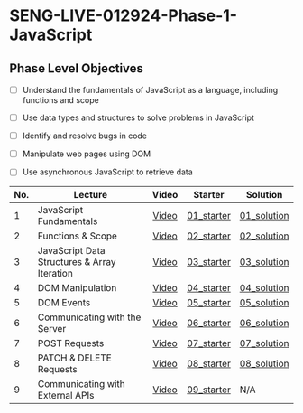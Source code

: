 # SENG-LIVE-012924-Phase-1-JavaScript
## Phase Level Objectives
- [ ] Understand the fundamentals of JavaScript as a language, including functions and scope
- [ ] Use data types and structures to solve problems in JavaScript
- [ ] Identify and resolve bugs in code
- [ ] Manipulate web pages using DOM
- [ ] Use asynchronous JavaScript to retrieve data


|No. | Lecture                          | Video 	| Starter 	| Solution 	|
|----|------------------------------	|:-----:	|--------	|---------	|
|1 | JavaScript Fundamentals            |[Video](https://www.youtube.com/watch?v=W8etuwYQi9Q)|[01_starter](https://github.com/RikkuX491/EAST-SE-012924-Phase-1/tree/01_starter)|[01_solution](https://github.com/RikkuX491/EAST-SE-012924-Phase-1/tree/01_solution)|
|2 | Functions & Scope                	|[Video](https://www.youtube.com/watch?v=SkZfPZTiYvA)|[02_starter](https://github.com/RikkuX491/EAST-SE-012924-Phase-1/tree/02_starter)|[02_solution](https://github.com/RikkuX491/EAST-SE-012924-Phase-1/tree/02_solution)|
|3 | JavaScript Data Structures & Array Iteration                 	|[Video](https://www.youtube.com/watch?v=EYFGyAlAJt0)|[03_starter](https://github.com/RikkuX491/EAST-SE-012924-Phase-1/tree/03_starter)|[03_solution](https://github.com/RikkuX491/EAST-SE-012924-Phase-1/tree/03_solution)|
|4 | DOM Manipulation                 	|[Video](https://www.youtube.com/watch?v=tEE5hoBf9Lc)|[04_starter](https://github.com/RikkuX491/EAST-SE-012924-Phase-1/tree/04_starter)|[04_solution](https://github.com/RikkuX491/EAST-SE-012924-Phase-1/tree/04_solution)|
|5 | DOM Events                       	|[Video](https://www.youtube.com/watch?v=jfj5qnmTe9E)|[05_starter](https://github.com/RikkuX491/EAST-SE-012924-Phase-1/tree/05_starter)|[05_solution](https://github.com/RikkuX491/EAST-SE-012924-Phase-1/tree/05_solution)|
|6 | Communicating with the Server    	|[Video](https://www.youtube.com/watch?v=cOxY61VznD0)|[06_starter](https://github.com/RikkuX491/EAST-SE-012924-Phase-1/tree/06_starter)|[06_solution](https://github.com/RikkuX491/EAST-SE-012924-Phase-1/tree/06_solution)|
|7 | POST Requests                    	|[Video](https://www.youtube.com/watch?v=voHNL-3sjos)|[07_starter](https://github.com/RikkuX491/EAST-SE-012924-Phase-1/tree/07_starter)|[07_solution](https://github.com/RikkuX491/EAST-SE-012924-Phase-1/tree/07_solution)|
|8 | PATCH & DELETE Requests          	|[Video](https://www.youtube.com/watch?v=VZI99YyKdK8)|[08_starter](https://github.com/RikkuX491/EAST-SE-012924-Phase-1/tree/08_starter)|[08_solution](https://github.com/RikkuX491/EAST-SE-012924-Phase-1/tree/08_solution)|
|9 | Communicating with External APIs 	|[Video](https://www.youtube.com/watch?v=5BuaZjcVl7g)|[09_starter](https://github.com/RikkuX491/EAST-SE-012924-Phase-1/tree/09_starter)|N/A|